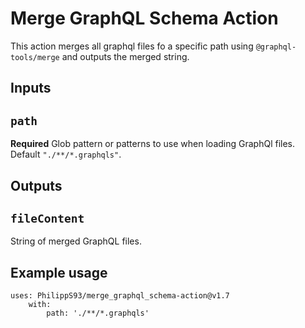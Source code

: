 # Merge GraphQL Schema Action

This action merges all graphql files fo a specific path using `@graphql-tools/merge` and outputs the merged string.

## Inputs

## `path`

**Required** Glob pattern or patterns to use when loading GraphQl files. Default `"./**/*.graphqls"`.

## Outputs

## `fileContent`

String of merged GraphQL files.

## Example usage

    uses: PhilippS93/merge_graphql_schema-action@v1.7
        with:
            path: './**/*.graphqls'
